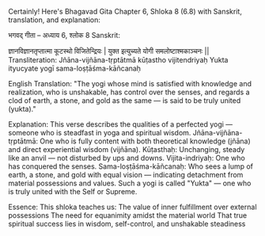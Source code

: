 Certainly! Here's Bhagavad Gita Chapter 6, Shloka 8 (6.8) with Sanskrit, translation, and explanation:

भगवद् गीता – अध्याय 6, श्लोक 8
Sanskrit:

ज्ञानविज्ञानतृप्तात्मा कूटस्थो विजितेन्द्रियः |
युक्त इत्युच्यते योगी समलोष्टाश्मकाञ्चनः ||
Transliteration:
Jñāna-vijñāna-tṛptātmā kūṭastho vijitendriyaḥ
Yukta ityucyate yogī sama-loṣṭāśma-kāñcanaḥ

English Translation:
"The yogi whose mind is satisfied with knowledge and realization, who is unshakable, has control over the senses, and regards a clod of earth, a stone, and gold as the same — is said to be truly united (yukta)."

Explanation:
This verse describes the qualities of a perfected yogi — someone who is steadfast in yoga and spiritual wisdom.
Jñāna-vijñāna-tṛptātmā: One who is fully content with both theoretical knowledge (jñāna) and direct experiential wisdom (vijñāna).
Kūṭasthaḥ: Unchanging, steady like an anvil — not disturbed by ups and downs.
Vijita-indriyaḥ: One who has conquered the senses.
Sama-loṣṭāśma-kāñcanaḥ: Who sees a lump of earth, a stone, and gold with equal vision — indicating detachment from material possessions and values.
Such a yogi is called "Yukta" — one who is truly united with the Self or Supreme.

Essence:
This shloka teaches us:
The value of inner fulfillment over external possessions
The need for equanimity amidst the material world
That true spiritual success lies in wisdom, self-control, and unshakable steadiness

